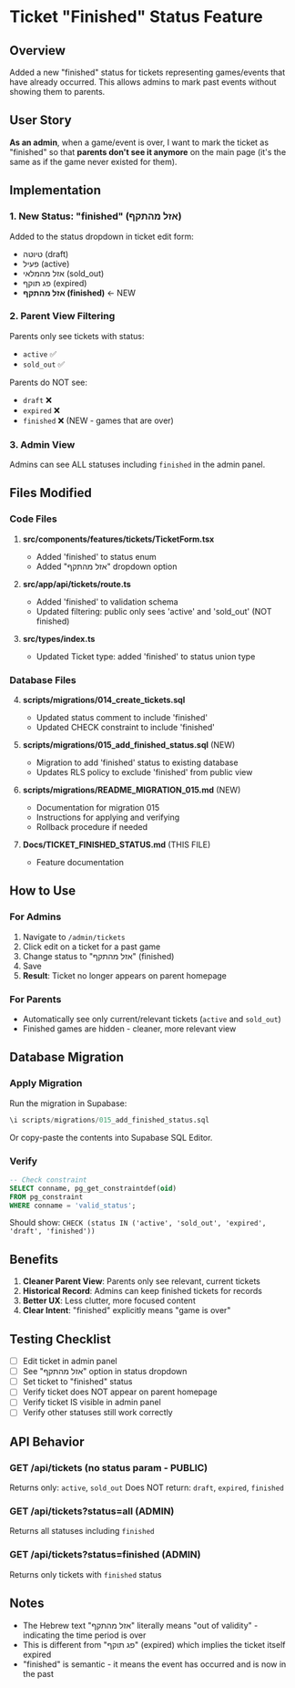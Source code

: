 # Ticket "Finished" Status Feature

## Overview
Added a new "finished" status for tickets representing games/events that have already occurred. This allows admins to mark past events without showing them to parents.

## User Story
**As an admin**, when a game/event is over, I want to mark the ticket as "finished" so that **parents don't see it anymore** on the main page (it's the same as if the game never existed for them).

## Implementation

### 1. New Status: "finished" (אזל מהתקף)
Added to the status dropdown in ticket edit form:
- טיוטה (draft)
- פעיל (active)
- אזל מהמלאי (sold_out)
- פג תוקף (expired)
- **אזל מהתקף (finished)** ← NEW

### 2. Parent View Filtering
Parents only see tickets with status:
- `active` ✅
- `sold_out` ✅

Parents do NOT see:
- `draft` ❌
- `expired` ❌
- `finished` ❌ (NEW - games that are over)

### 3. Admin View
Admins can see ALL statuses including `finished` in the admin panel.

## Files Modified

### Code Files
1. **src/components/features/tickets/TicketForm.tsx**
   - Added 'finished' to status enum
   - Added "אזל מהתקף" dropdown option

2. **src/app/api/tickets/route.ts**
   - Added 'finished' to validation schema
   - Updated filtering: public only sees 'active' and 'sold_out' (NOT finished)

3. **src/types/index.ts**
   - Updated Ticket type: added 'finished' to status union type

### Database Files
4. **scripts/migrations/014_create_tickets.sql**
   - Updated status comment to include 'finished'
   - Updated CHECK constraint to include 'finished'

5. **scripts/migrations/015_add_finished_status.sql** (NEW)
   - Migration to add 'finished' status to existing database
   - Updates RLS policy to exclude 'finished' from public view

6. **scripts/migrations/README_MIGRATION_015.md** (NEW)
   - Documentation for migration 015
   - Instructions for applying and verifying
   - Rollback procedure if needed

7. **Docs/TICKET_FINISHED_STATUS.md** (THIS FILE)
   - Feature documentation

## How to Use

### For Admins
1. Navigate to `/admin/tickets`
2. Click edit on a ticket for a past game
3. Change status to "אזל מהתקף" (finished)
4. Save
5. **Result**: Ticket no longer appears on parent homepage

### For Parents
- Automatically see only current/relevant tickets (`active` and `sold_out`)
- Finished games are hidden - cleaner, more relevant view

## Database Migration

### Apply Migration
Run the migration in Supabase:
```sql
\i scripts/migrations/015_add_finished_status.sql
```

Or copy-paste the contents into Supabase SQL Editor.

### Verify
```sql
-- Check constraint
SELECT conname, pg_get_constraintdef(oid)
FROM pg_constraint
WHERE conname = 'valid_status';
```

Should show: `CHECK (status IN ('active', 'sold_out', 'expired', 'draft', 'finished'))`

## Benefits
1. **Cleaner Parent View**: Parents only see relevant, current tickets
2. **Historical Record**: Admins can keep finished tickets for records
3. **Better UX**: Less clutter, more focused content
4. **Clear Intent**: "finished" explicitly means "game is over"

## Testing Checklist
- [ ] Edit ticket in admin panel
- [ ] See "אזל מהתקף" option in status dropdown
- [ ] Set ticket to "finished" status
- [ ] Verify ticket does NOT appear on parent homepage
- [ ] Verify ticket IS visible in admin panel
- [ ] Verify other statuses still work correctly

## API Behavior

### GET /api/tickets (no status param - PUBLIC)
Returns only: `active`, `sold_out`
Does NOT return: `draft`, `expired`, `finished`

### GET /api/tickets?status=all (ADMIN)
Returns all statuses including `finished`

### GET /api/tickets?status=finished (ADMIN)
Returns only tickets with `finished` status

## Notes
- The Hebrew text "אזל מהתקף" literally means "out of validity" - indicating the time period is over
- This is different from "פג תוקף" (expired) which implies the ticket itself expired
- "finished" is semantic - it means the event has occurred and is now in the past
